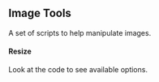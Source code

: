 ## Image Tools

A set of scripts to help manipulate images.

#### Resize

Look at the code to see available options.